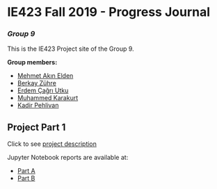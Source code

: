 # IE423 Fall 2019 - Progress Journal
### _Group 9_

This is the IE423 Project site of the Group 9.

**Group members:**

*   [Mehmet Akın Elden](https://github.com/akinelden)
*   [Berkay Zühre](https://github.com/berkayzuhre)
*   [Erdem Çağrı Utku](https://github.com/ErdemCagriUtku)
*   [Muhammed Karakurt](https://github.com/muhkarakurt1)
*   [Kadir Pehlivan](https://github.com/kdrsss)

## Project Part 1
Click to see [project description](Part1/description.pdf)

Jupyter Notebook reports are available at:
*   [Part A](Part1/Part1_A)
*   [Part B](Part1/Part1_B)